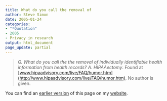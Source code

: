 ```yaml
---
title: What do you call the removal of
author: Steve Simon
date: 2005-01-24
categories:
- "*Quotation"
- 2005
- Privacy in research
output: html_document
page_update: partial
---
```

> *Q. What do you call the the removal of individually identifiable
> health information from health records? A. HIPAAectomy*. Found at
> [www.hipaadvisory.com/live/FAQ/humor.htm](http://www.hipaadvisory.com/live/FAQ/humor.htm).
> No author is given.

You can find an [earlier version][sim1] of this page on my [website][sim2].

[sim1]: http://www.pmean.com/05/WhatDoYouCall.html
[sim2]: http://www.pmean.com
